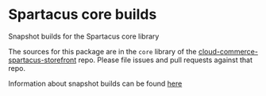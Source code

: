 # Spartacus core builds

Snapshot builds for the Spartacus core library

The sources for this package are in the `core` library of the [cloud-commerce-spartacus-storefront](https://github.com/SAP/cloud-commerce-spartacus-storefront) repo. Please file issues and pull requests against that repo.

Information about snapshot builds can be found [here](https://github.com/SAP/cloud-commerce-spartacus-storefront/blob/develop/docs/snapshot_builds.md)
